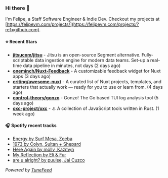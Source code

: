### Hi there 👋

I'm Felipe, a Staff Software Engineer & Indie Dev. Checkout my projects at [https://felipevm.com/projects/](https://felipevm.com/projects/?ref=github.com).

#### ⭐ Recent Stars
- **[jitsucom/jitsu](https://github.com/jitsucom/jitsu)** - Jitsu is an open-source Segment alternative. Fully-scriptable data ingestion engine for modern data teams. Set-up a real-time data pipeline in minutes, not days (2 days ago)
- **[oneminch/Nuxt-Feedback](https://github.com/oneminch/Nuxt-Feedback)** - A customizable feedback widget for Nuxt apps (3 days ago)
- **[criting/awesome-nuxt](https://github.com/criting/awesome-nuxt)** - A curated list of Nuxt projects, templates, and starters that actually work — ready for you to use or learn from. (4 days ago)
- **[control-theory/gonzo](https://github.com/control-theory/gonzo)** - Gonzo! The Go based TUI log analysis tool (5 days ago)
- **[oxc-project/oxc](https://github.com/oxc-project/oxc)** - ⚓ A collection of JavaScript tools written in Rust. (1 week ago)

#### 🎧 Spotify recent tracks
- [Energy by Surf Mesa, Zeeba](https://open.spotify.com/track/1PyJuE9ZMWStB6ZuAFim4v)
- [1973 by Colyn, Sultan &#43; Shepard](https://open.spotify.com/track/3fCowMGKkshKs0iwAdxZBd)
- [Here Again by mölly, Kazmyn](https://open.spotify.com/track/5ds1pxspUBAlYro772BO4x)
- [My Reflection by Eli &amp; Fur](https://open.spotify.com/track/2wUOPi5t2EsSXguK0Gnkht)
- [are u alright? by puulse, Jai Cuzco](https://open.spotify.com/track/43EvhhuaG1fPTpRsbzXXZ6)

_Powered by [TuneFeed](https://tunefeed.app?ref=github.com)_
